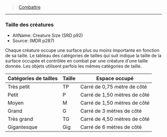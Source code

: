 ﻿---
!GenericItem
Name: Taille des créatures
AltName: Creature Size (SRD p92)
Source: (MDR p287)
Id: combat_hd.md#taille-des-créatures
ParentLink: combat_hd.md#combattre
ParentName: Combattre
NameLevel: 3
Attributes: {}
---
> [Combattre](hd_combat.md)

---

### Taille des créatures

- AltName: Creature Size (SRD p92)
- Source: (MDR p287)

Chaque créature occupe une surface plus ou moins importante en fonction de sa taille. Le tableau des catégories de tailles qui suit indique la taille de la surface occupée et contrôlée en combat par une créature d'une taille donnée. Les objets utilisent parfois les mêmes catégories de taille.

|Catégories de tailles|Taille|Espace occupé|
|---|---|---|
|Très petit|TP|Carré de 0,75 mètre de côté|
|Petit|P|Carré de 1,50 mètres de côté|
|Moyen|M|Carré de 1,50 mètres de côté|
|Grand|G|Carré de 3 mètres de côté|
|Très grand|TG|Carré de 4,50 mètres de côté|
|Gigantesque|Gig|Carré de 6 mètres de côté|

